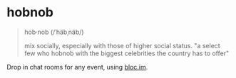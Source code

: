 # hobnob

> hob·nob (/ˈhäbˌnäb/)
>
> mix socially, especially with those of higher social status.
>     "a select few who hobnob with the biggest celebrities the country has to offer"


Drop in chat rooms for any event, using [bloc.im](https://bloc.im/).